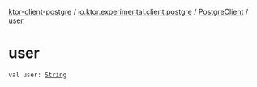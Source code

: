 [ktor-client-postgre](../../index.md) / [io.ktor.experimental.client.postgre](../index.md) / [PostgreClient](index.md) / [user](./user.md)

# user

`val user: `[`String`](https://kotlinlang.org/api/latest/jvm/stdlib/kotlin/-string/index.html)
